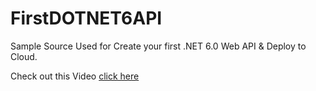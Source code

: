 # FirstDOTNET6API

Sample Source Used for Create your first .NET 6.0 Web API & Deploy to Cloud.


Check out this Video [click here](https://youtu.be/7JLzd3-pzvM)

